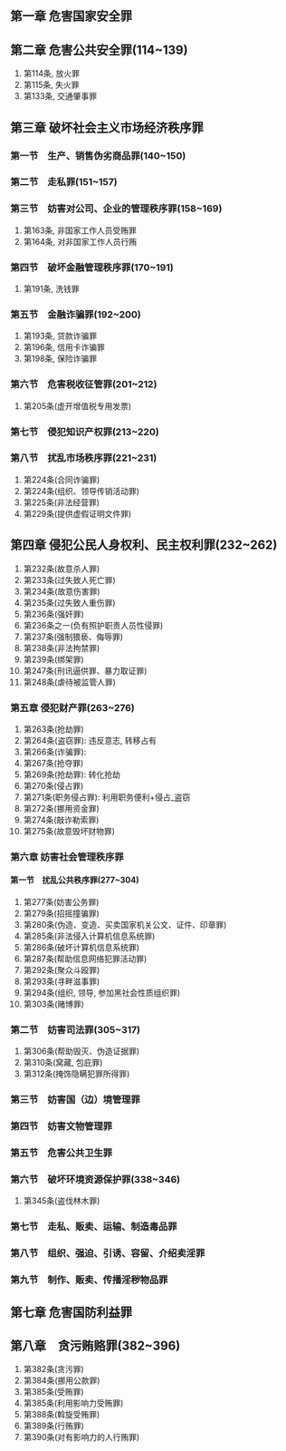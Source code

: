 

## 第一章 危害国家安全罪
## 第二章 危害公共安全罪(114~139)
1. 第114条, 放火罪
2. 第115条, 失火罪
3. 第133条, 交通肇事罪
## 第三章 破坏社会主义市场经济秩序罪
### 第一节　生产、销售伪劣商品罪(140~150)
### 第二节　走私罪(151~157)
### 第三节　妨害对公司、企业的管理秩序罪(158~169)
1. 第163条, 非国家工作人员受贿罪
2. 第164条, 对非国家工作人员行贿
### 第四节　破坏金融管理秩序罪(170~191)
1. 第191条, 洗钱罪
### 第五节　金融诈骗罪(192~200)
1. 第193条, 贷款诈骗罪
2. 第196条, 信用卡诈骗罪
3. 第198条, 保险诈骗罪
### 第六节　危害税收征管罪(201~212)
1. 第205条(虚开增值税专用发票)
### 第七节　侵犯知识产权罪(213~220)
### 第八节　扰乱市场秩序罪(221~231)
1. 第224条(合同诈骗罪)
2. 第224条(组织、领导传销活动罪)
3. 第225条(非法经营罪)
4. 第229条(提供虚假证明文件罪)
## 第四章 侵犯公民人身权利、民主权利罪(232~262)
1. 第232条(故意杀人罪)
2. 第233条(过失致人死亡罪)
3. 第234条(故意伤害罪)
4. 第235条(过失致人重伤罪)
5. 第236条(强奸罪)
6. 第236条之一(负有照护职责人员性侵罪)
7. 第237条(强制猥亵、侮辱罪)
8. 第238条(非法拘禁罪)
9. 第239条(绑架罪)
10. 第247条(刑讯逼供罪、暴力取证罪) 
11. 第248条(虐待被监管人罪)

### 第五章 侵犯财产罪(263~276)
1. 第263条(抢劫罪)
2. 第264条(盗窃罪): 违反意志, 转移占有
3. 第266条(诈骗罪): 
4. 第267条(抢夺罪)
5. 第269条(抢劫罪): 转化抢劫
6. 第270条(侵占罪)
7. 第271条(职务侵占罪): 利用职务便利+侵占_盗窃
8. 第272条(挪用资金罪) 
9. 第274条(敲诈勒索罪)
10. 第275条(故意毁坏财物罪)

### 第六章 妨害社会管理秩序罪

#### 第一节　扰乱公共秩序罪(277~304)

1. 第277条(妨害公务罪)
2. 第279条(招摇撞骗罪)
3. 第280条(伪造、变造、买卖国家机关公文、证件、印章罪)
4. 第285条(非法侵入计算机信息系统罪)
5. 第286条(破坏计算机信息系统罪)
6. 第287条(帮助信息网络犯罪活动罪)
7. 第292条(聚众斗殴罪)
8. 第293条(寻畔滋事罪)
9. 第294条(组织, 领导, 参加黑社会性质组织罪)
10. 第303条(赌博罪)

### 第二节　妨害司法罪(305~317)

1. 第306条(帮助毁灭、伪造证据罪)
2. 第310条(窝藏, 包庇罪)
3. 第312条(掩饰隐瞒犯罪所得罪)

### 第三节　妨害国（边）境管理罪
### 第四节　妨害文物管理罪
### 第五节　危害公共卫生罪
### 第六节　破坏环境资源保护罪(338~346)

1. 第345条(盗伐林木罪)

### 第七节　走私、贩卖、运输、制造毒品罪
### 第八节　组织、强迫、引诱、容留、介绍卖淫罪
### 第九节　制作、贩卖、传播淫秽物品罪
## 第七章 危害国防利益罪
## 第八章　贪污贿赂罪(382~396)
1. 第382条(贪污罪)
2. 第384条(挪用公款罪)
3. 第385条(受贿罪)
4. 第385条(利用影响力受贿罪)
5. 第388条(斡旋受贿罪)
6. 第389条(行贿罪)
7. 第390条(对有影响力的人行贿罪)